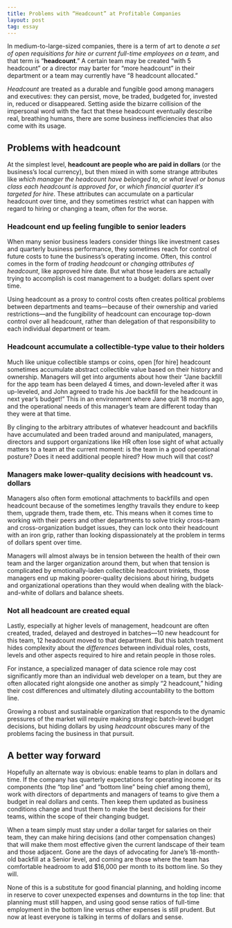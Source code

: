 ```yaml
---
title: Problems with “Headcount” at Profitable Companies
layout: post
tag: essay
---
```


In medium-to-large-sized companies, there is a term of art to denote _a set of
open requisitions for hire or current full-time employees on a team_, and that
term is “**headcount**.” A certain team may be created “with 5 headcount” or a
director may barter for “more headcount” in their department or a team may
currently have “8 headcount allocated.”

_Headcount_ are treated as a durable and fungible good among managers and
executives: they can persist, move, be traded, budgeted for, invested in,
reduced or disappeared. Setting aside the bizarre collision of the impersonal
word with the fact that these headcount eventually describe real, breathing
humans, there are some business inefficiencies that also come with its usage.

## Problems with headcount
At the simplest level, **headcount are people who are paid in dollars** (or the
business’s local currency), but then mixed in with some strange attributes like
_which manager the headcount have belonged to_, or _what level or bonus class
each headcount is approved for_, or _which financial quarter it’s targeted for
hire_. These attributes can accumulate on a particular headcount over time, and
they sometimes restrict what can happen with regard to hiring or changing a
team, often for the worse.

### Headcount end up feeling fungible to senior leaders
When many senior business leaders consider things like investment cases and
quarterly business performance, they sometimes reach for control of future costs
to tune the business’s operating income. Often, this control comes in the form
of _trading headcount_ or _changing attributes of headcount_, like approved hire
date. But what those leaders are actually trying to accomplish is cost
management to a budget: dollars spent over time.

Using headcount as a proxy to control costs often creates political problems
between departments and teams—because of their ownership and varied
restrictions—and the fungibility of headcount can encourage top-down control
over all headcount, rather than delegation of that responsibility to each
individual department or team.

### Headcount accumulate a collectible-type value to their holders
Much like unique collectible stamps or coins, open [for hire] headcount
sometimes accumulate abstract collectible value based on their history and
ownership. Managers will get into arguments about how their “Jane backfill for
the app team has been delayed 4 times, and down-leveled after it was up-leveled,
and John agreed to trade his Joe backfill for the headcount in next year’s
budget!” This in an environment where Jane quit 18 months ago, and the
operational needs of this manager’s team are different today than they were at
that time.

By clinging to the arbitrary attributes of whatever headcount and backfills have
accumulated and been traded around and manipulated, managers, directors and
support organizations like HR often lose sight of what actually matters to a
team at the current moment: is the team in a good operational posture? Does it
need additional people hired? How much will that cost?

### Managers make lower-quality decisions with headcount vs. dollars
Managers also often form emotional attachments to backfills and open headcount
because of the sometimes lengthy travails they endure to keep them, upgrade
them, trade them, etc. This means when it comes time to working with their peers
and other departments to solve tricky cross-team and cross-organization budget
issues, they can lock onto their headcount with an iron grip, rather than
looking dispassionately at the problem in terms of dollars spent over time.

Managers will almost always be in tension between the health of their own team
and the larger organization around them, but when that tension is complicated by
emotionally-laden collectible headcount trinkets, those managers end up making
poorer-quality decisions about hiring, budgets and organizational operations
than they would when dealing with the black-and-white of dollars and balance
sheets.

### Not all headcount are created equal
Lastly, especially at higher levels of management, headcount are often created,
traded, delayed and destroyed in batches—10 new headcount for this team, 12
headcount moved to that department. But this batch treatment hides complexity
about the _differences_ between individual roles, costs, levels and other
aspects required to hire and retain people in those roles.

For instance, a specialized manager of data science role may cost significantly
more than an individual web developer on a team, but they are often allocated
right alongside one another as simply “2 headcount,” hiding their cost
differences and ultimately diluting accountability to the bottom line.

Growing a robust and sustainable organization that responds to the dynamic
pressures of the market will require making strategic batch-level budget
decisions, but hiding dollars by using _headcount_ obscures many of the problems
facing the business in that pursuit.

## A better way forward
Hopefully an alternate way is obvious: enable teams to plan in dollars and time.
If the company has quarterly expectations for operating income or its components
(the “top line” and “bottom line” being chief among them), work with directors
of departments and managers of teams to give them a budget in real dollars and
cents. Then keep them updated as business conditions change and trust them to
make the best decisions for their teams, within the scope of their changing
budget.

When a team simply must stay under a dollar target for salaries on their team,
they can make hiring decisions (and other compensation changes) that will make
them most effective given the current landscape of their team and those
adjacent. Gone are the days of advocating for Jane’s 18-month-old backfill at a
Senior level, and coming are those where the team has comfortable headroom to
add $16,000 per month to its bottom line. So they will.

None of this is a substitute for good financial planning, and holding income in
reserve to cover unexpected expenses and downturns in the top line: that
planning must still happen, and using good sense ratios of full-time employment
in the bottom line versus other expenses is still prudent. But now at least
everyone is talking in terms of dollars and sense.
